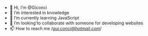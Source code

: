 - 👋 Hi, I’m @Giconci
- 👀 I’m interested in knowledge
- 🌱 I’m currently learning JavaScript
- 💞️ I’m looking'to collaborate with someone for developing websites
- 📫 How to reach me /*gui.conci@hotmail.com*/

<!---
Giconci/Giconci is a ✨ special ✨ repository because its `README.md` (this file) appears on your GitHub profile.
You can click the Preview link to take a look at your changes.
--->
